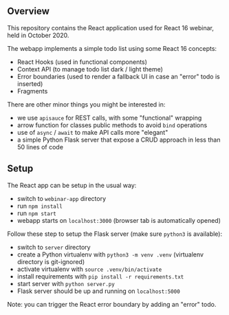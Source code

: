 
## Overview

This repository contains the React application used for React 16 webinar, held in October 2020.

The webapp implements a simple todo list using some React 16 concepts:

* React Hooks (used in functional components)
* Context API (to manage todo list dark / light theme)
* Error boundaries (used to render a fallback UI in case an "error" todo is inserted)
* Fragments

There are other minor things you might be interested in:

* we use `apisauce` for REST calls, with some "functional" wrapping
* arrow function for classes public methods to avoid `bind` operations
* use of `async` / `await` to make API calls more "elegant"
* a simple Python Flask server that expose a CRUD approach in less than 50 lines of code

## Setup

The React app can be setup in the usual way:

* switch to `webinar-app` directory
* run `npm install`
* run `npm start`
* webapp starts on `localhost:3000` (browser tab is automatically opened)

Follow these step to setup the Flask server (make sure `python3` is available):

* switch to `server` directory
* create a Python virtualenv with `python3 -m venv .venv` (virtualenv directory is git-ignored)
* activate virtualenv with `source .venv/bin/activate`
* install requirements with `pip install -r requirements.txt`
* start server with `python server.py`
* Flask server should be up and running on `localhost:5000`

Note: you can trigger the React error boundary by adding an "error" todo.
